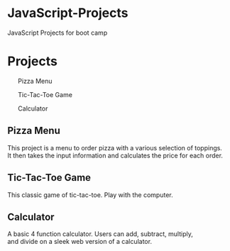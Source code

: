 # JavaScript-Projects
JavaScript Projects for boot camp 

<h1>Projects</h1>

<ul>Pizza Menu</ul>
<ul>Tic-Tac-Toe Game</ul>
<ul>Calculator</ul>

<h2>Pizza Menu</h2>

<p>This project is a menu to order pizza with a various selection of toppings.<br>
  It then takes the input information and calculates the price for each order.</p>
  
  
<h2>Tic-Tac-Toe Game</h2>

<p>This classic game of tic-tac-toe. Play with the computer.</p>
  
  
<h2>Calculator</h2>

<p>A basic 4 function calculator. Users can add, subtract, multiply,<br>
  and divide on a sleek web version of a calculator.</p>
  
  
